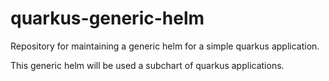 # quarkus-generic-helm
Repository for maintaining a generic helm for a simple quarkus application.

This generic helm will be used a subchart of quarkus applications.
